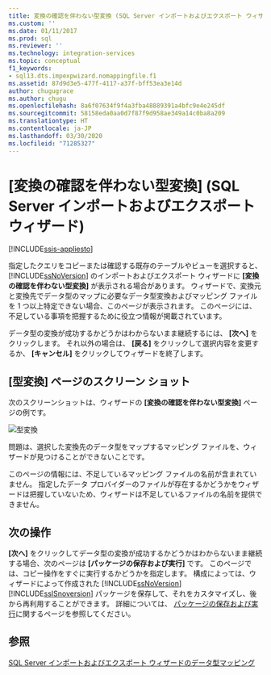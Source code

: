 ```yaml
---
title: 変換の確認を伴わない型変換 (SQL Server インポートおよびエクスポート ウィザード) | Microsoft Docs
ms.custom: ''
ms.date: 01/11/2017
ms.prod: sql
ms.reviewer: ''
ms.technology: integration-services
ms.topic: conceptual
f1_keywords:
- sql13.dts.impexpwizard.nomappingfile.f1
ms.assetid: 87d9d3e5-477f-4117-a37f-bff53ea3e14d
author: chugugrace
ms.author: chugu
ms.openlocfilehash: 8a6f07634f9f4a3fba48889391a4bfc9e4e245df
ms.sourcegitcommit: 58158eda0aa0d7f87f9d958ae349a14c0ba8a209
ms.translationtype: HT
ms.contentlocale: ja-JP
ms.lasthandoff: 03/30/2020
ms.locfileid: "71285327"
---
```

# <a name="convert-types-without-conversion-checking-sql-server-import-and-export-wizard"></a>[変換の確認を伴わない型変換] (SQL Server インポートおよびエクスポート ウィザード)

[!INCLUDE[ssis-appliesto](../../includes/ssis-appliesto-ssvrpluslinux-asdb-asdw-xxx.md)]


  指定したクエリをコピーまたは確認する既存のテーブルやビューを選択すると、 [!INCLUDE[ssNoVersion](../../includes/ssnoversion-md.md)] のインポートおよびエクスポート ウィザードに **[変換の確認を伴わない型変換]** が表示される場合があります。 ウィザードで、変換元と変換先でデータ型のマップに必要なデータ型変換およびマッピング ファイルを 1 つ以上特定できない場合、このページが表示されます。 このページには、不足している事項を把握するために役立つ情報が掲載されています。
  
 データ型の変換が成功するかどうかはわからないまま継続するには、 **[次へ]** をクリックします。 それ以外の場合は、 **[戻る]** をクリックして選択内容を変更するか、 **[キャンセル]** をクリックしてウィザードを終了します。

## <a name="screen-shot-of-the-convert-types-page"></a>[型変換] ページのスクリーン ショット  
  
次のスクリーンショットは、ウィザードの **[変換の確認を伴わない型変換]** ページの例です。

![型変換](../../integration-services/import-export-data/media/convert-types.png)

問題は、選択した変換先のデータ型をマップするマッピング ファイルを、ウィザードが見つけることができないことです。

このページの情報には、不足しているマッピング ファイルの名前が含まれていません。 指定したデータ プロバイダーのファイルが存在するかどうかをウィザードは把握していないため、ウィザードは不足しているファイルの名前を提供できません。

## <a name="whats-next"></a>次の操作  
 **[次へ]** をクリックしてデータ型の変換が成功するかどうかはわからないまま継続する場合、次のページは **[パッケージの保存および実行]** です。 このページでは、コピー操作をすぐに実行するかどうかを指定します。 構成によっては、ウィザードによって作成された [!INCLUDE[ssNoVersion](../../includes/ssnoversion-md.md)] [!INCLUDE[ssISnoversion](../../includes/ssisnoversion-md.md)] パッケージを保存して、それをカスタマイズし、後から再利用することができます。 詳細については、 [パッケージの保存および実行](../../integration-services/import-export-data/save-and-run-package-sql-server-import-and-export-wizard.md)に関するページを参照してください。  

## <a name="see-also"></a>参照
[SQL Server インポートおよびエクスポート ウィザードのデータ型マッピング](../../integration-services/import-export-data/data-type-mapping-in-the-sql-server-import-and-export-wizard.md)
